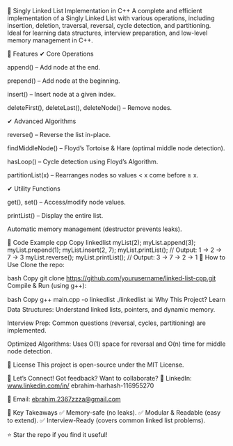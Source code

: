  📌 Singly Linked List Implementation in C++
A complete and efficient implementation of a Singly Linked List with various operations, including insertion, deletion, traversal, reversal, cycle detection, and partitioning. Ideal for learning data structures, interview preparation, and low-level memory management in C++.

🚀 Features
✔ Core Operations

append() – Add node at the end.

prepend() – Add node at the beginning.

insert() – Insert node at a given index.

deleteFirst(), deleteLast(), deleteNode() – Remove nodes.

✔ Advanced Algorithms

reverse() – Reverse the list in-place.

findMiddleNode() – Floyd’s Tortoise & Hare (optimal middle node detection).

hasLoop() – Cycle detection using Floyd’s Algorithm.

partitionList(x) – Rearranges nodes so values < x come before ≥ x.

✔ Utility Functions

get(), set() – Access/modify node values.

printList() – Display the entire list.

Automatic memory management (destructor prevents leaks).

📌 Code Example
cpp
Copy
linkedlist myList(2);
myList.append(3);
myList.prepend(1);
myList.insert(2, 7);
myList.printList(); // Output: 1 → 2 → 7 → 3
myList.reverse();
myList.printList(); // Output: 3 → 7 → 2 → 1
🔧 How to Use
Clone the repo:

bash
Copy
git clone https://github.com/yourusername/linked-list-cpp.git
Compile & Run (using g++):

bash
Copy
g++ main.cpp -o linkedlist
./linkedlist
📊 Why This Project?
Learn Data Structures: Understand linked lists, pointers, and dynamic memory.

Interview Prep: Common questions (reversal, cycles, partitioning) are implemented.

Optimized Algorithms: Uses O(1) space for reversal and O(n) time for middle node detection.

📜 License
This project is open-source under the MIT License.

💬 Let’s Connect!
Got feedback? Want to collaborate?
🔗 LinkedIn: www.linkedin.com/in/
ebrahim-harhash-116955270

📧 Email: ebrahim.2367zzza@gmail.com

🎯 Key Takeaways
✅ Memory-safe (no leaks).
✅ Modular & Readable (easy to extend).
✅ Interview-Ready (covers common linked list problems).

⭐ Star the repo if you find it useful!

